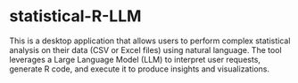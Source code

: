 # statistical-R-LLM
This is a desktop application that allows users to perform complex statistical analysis on their data (CSV or Excel files) using natural language. The tool leverages a Large Language Model (LLM) to interpret user requests, generate R code, and execute it to produce insights and visualizations.
